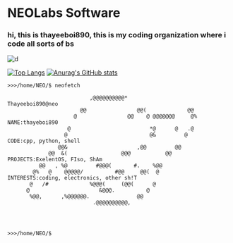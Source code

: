# NEOLabs Software

### hi, this is thayeeboi890, this is my coding organization where i code all sorts of bs

![d](https://github.com/NEOLabs-software/NEOLabs-software/assets/101670923/b4a22533-f4b0-4e6b-92cd-0795d0327624)

[![Top Langs](https://github-readme-stats.vercel.app/api/top-langs/?username=NEOLabs-software&layout=donut&theme=transparent)](https://github.com/anuraghazra/github-readme-stats)
     [![Anurag's GitHub stats](https://github-readme-stats.vercel.app/api?username=NEOLabs-software&theme=transparent)](https://github.com/anuraghazra/github-readme-stats)
```
>>>/home/NEO/$ neofetch

                          ,@@@@@@@@@@*                           Thayeeboi890@neo
                       @@                @@(             @@      
                     @                @@    @ @@@@@@@     @%     NAME:thayeboi890
                   @                         *@      @   .@      
                  @                          @&         @        CODE:cpp, python, shell
                @@&                      ,@@         @@          
             @@  &(                 @@@           @@             PROJECTS:ExelentOS, FIso, ShAm
          @@   , %@         #@@@(       #.    %@@                
        @%   @    @@@@@/          #@@     @@(  @                 INTERESTS:coding, electronics, other sh!T
       @   /#             %@@@(     (@@(      @                  
      @                      &@@@.          @                    
       %@@,      ,%@@@@@@.               @@                      
                           .@@@@@@@@@@,                          
                                                                 
                                                                 
                                                                 
     
>>>/home/NEO/$
```
                                                                 

